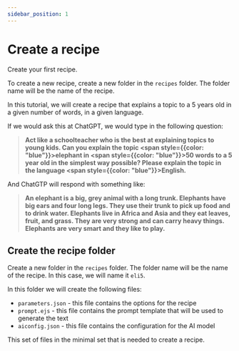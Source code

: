 ```yaml
---
sidebar_position: 1
---
```


# Create a recipe

Create your first recipe.

To create a new recipe, create a new folder in the `recipes` folder. The folder name will be the name of the recipe.

In this tutorial, we will create a recipe that explains a topic to a 5 years old in a given number of words, in a given language.

If we would ask this at ChatGPT, we would type in the following question:

> **Act like a schoolteacher who is the best at explaining topics to young kids. Can you explain the topic <span style={{color: "blue"}}>elephant</span> in <span style={{color: "blue"}}>50</span> words to a 5 year old in the simplest way possible? Please explain the topic in the language <span style={{color: "blue"}}>English</span>.**

And ChatGTP will respond with something like:

> **An elephant is a big, grey animal with a long trunk. Elephants have big ears and four long legs. They use their trunk to pick up food and to drink water. Elephants live in Africa and Asia and they eat leaves, fruit, and grass. They are very strong and can carry heavy things. Elephants are very smart and they like to play.**


## Create the recipe folder

Create a new folder in the `recipes` folder. The folder name will be the name of the recipe. In this case, we will name it `eli5`.

In this folder we will create the following files:

- `parameters.json` - this file contains the options for the recipe
- `prompt.ejs` - this file contains the prompt template that will be used to generate the text
- `aiconfig.json` - this file contains the configuration for the AI model

This set of files in the minimal set that is needed to create a recipe.

